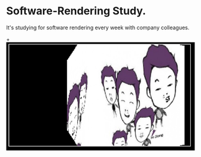# Software-Rendering Study.
It's studying for software rendering every week with company colleagues.

+![screensh](./ss01.png)

